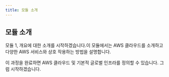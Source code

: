 ```yaml
---
title: 모듈 소개
---
```


## 모듈 소개

모듈 1, 개요에 대한 소개를 시작하겠습니다.이 모듈에서는 AWS 클라우드를 소개하고 다양한 AWS 서비스와 상호 
작용하는 방법을 설명합니다.

이 과정을 완료하면 AWS 클라우드 및 기본적 글로벌 인프라를 정의할 수 있습니다. 그럼 시작하겠습니다.